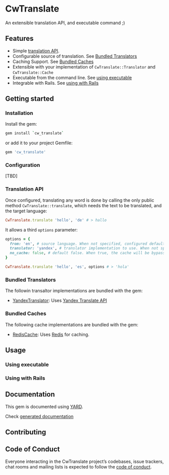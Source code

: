   # CwTranslate
An extensible translation API, and executable command ;)

## Features

* Simple [translation API](#translation-api).
* Configurable source of translation. See [Bundled Translators](#bundled-translators)
* Caching Support. See [Bundled Caches](#bundled-caches)
* Extensible with your implementation of `CwTranslate::Translator` and `CwTranslate::Cache`
* Executable from the command line. See [using executable](#using-executable)
* Integrable with Rails. See [using with Rails](#using-with-rails)

## Getting started

### Installation

Install the gem:

```bash
gem install `cw_translate`
```

or add it to your project Gemfile:

```ruby
gem 'cw_translate'
```

### Configuration

[TBD]

### Translation API

Once configured, translating any word is done by calling the only public method
`CwTranslate::translate`, which needs the text to be translated, and the target language:

```ruby
CwTranslate.translate 'hello', 'de' # > hallo
```

It allows a third `options` parameter:

```ruby
options = {
  from: 'en', # source language. When not specified, configured default source is used
  translator: 'yandex', # translator implementation to use. When not specified, configured default translator will be used.
  no_cache: false, # default false. When true, the cache will be bypassed for both lookup and update
}

CwTranslate.translate 'hello', 'es', options # > 'hola'

```

### Bundled Translators

The followin transaltor implementations are bundled with the gem:

- [YandexTranslator](/lib/cw_translate/translator/yandex/translator.rb): Uses [Yandex Translate API](https://tech.yandex.com/translate/)

### Bundled Caches

The following cache implementations are bundled with the gem:

- [RedisCache](/lib/cw_translate/cache/redis/cache.rb): Uses [Redis](https://redis.io/) for caching.

## Usage

### Using executable

### Using with Rails

## Documentation
This gem is documented using [YARD](https://yardoc.org/).

Check [generated documentation](/docs/index.md)

## Contributing


## Code of Conduct

Everyone interacting in the CwTranslate project’s codebases, issue trackers, chat rooms and mailing lists is expected to follow the [code of conduct](https://github.com/CodingWhales/cw_translate/blob/master/CODE_OF_CONDUCT.md).
